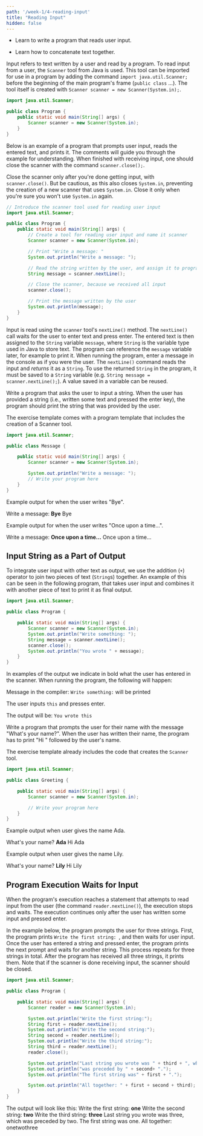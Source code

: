 ```yaml
---
path: '/week-1/4-reading-input'
title: "Reading Input"
hidden: false
---
```


<text-box variant='learningObjectives' name='Learning Objectives'>

- Learn to write a program that reads user input.

- Learn how to concatenate text together.

</text-box>

Input refers to text written by a user and read by a program. To read input from a user, the `Scanner` tool from Java is used. This tool can be imported for use in a program by adding the command `import java.util.Scanner;` before the beginning of the main program's frame (`public class` ...). The tool itself is created with `Scanner scanner = new Scanner(System.in);`.

```java
import java.util.Scanner;

public class Program {
    public static void main(String[] args) {
        Scanner scanner = new Scanner(System.in);
    }
}
```

Below is an example of a program that prompts user input, reads the entered text, and prints it. The comments will guide you through the example for understanding. When finished with receiving input, one should close the scanner with the command `scanner.close();`. 

Close the scanner only after you're done getting input, with `scanner.close()`. But be cautious, as this also closes `System.in`, preventing the creation of a new scanner that uses `System.in`. Close it only when you're sure you won't use `System.in` again.

```java
// Introduce the scanner tool used for reading user input
import java.util.Scanner;

public class Program {
    public static void main(String[] args) {
        // Create a tool for reading user input and name it scanner
        Scanner scanner = new Scanner(System.in);

        // Print "Write a message: "
        System.out.println("Write a message: ");

        // Read the string written by the user, and assign it to program memory "String message = (string that was given as input)"
        String message = scanner.nextLine();

        // Close the scanner, because we received all input
        scanner.close();

        // Print the message written by the user
        System.out.println(message);
    }
}
```


Input is read using the `scanner` tool's `nextLine()` method. The `nextLine()` call waits for the user to enter text and press enter. The entered text is then assigned to the `String` variable `message`, where `String` is the variable type used in Java to store text. The program can reference the `message` variable later, for example to print it. When running the program, enter a message in the console as if you were the user. The `nextLine()` command reads the input and *returns* it as a `String`. To use the returned `String` in the program, it must be saved to a `String` variable (e.g. `String message = scanner.nextLine();`). A value saved in a variable can be reused.

<programming-exercise name='Message'>

Write a program that asks the user to input a string. When the user has provided a string (i.e., written some text and pressed the enter key), the program should print the string that was provided by the user.

The exercise template comes with a program template that includes the creation of a Scanner tool.

```java
import java.util.Scanner;

public class Message {

    public static void main(String[] args) {
        Scanner scanner = new Scanner(System.in);

        System.out.println("Write a message: ");
        // Write your program here
    }
}
```
Example output for when the user writes "Bye".

<sample-output>

Write a message:
**Bye**
Bye

</sample-output>

Example output for when the user writes "Once upon a time...".

<sample-output>

Write a message:
**Once upon a time...**
Once upon a time...

</sample-output>

</programming-exercise>

## Input String as a Part of Output
To integrate user input with other text as output, we use the addition (`+`) operator to join two pieces of text (`String`s) together. An example of this can be seen in the following program, that takes user input and combines it with another piece of text to print it as final output.


```java
import java.util.Scanner;

public class Program {

    public static void main(String[] args) {
        Scanner scanner = new Scanner(System.in);
        System.out.println("Write something: ");
        String message = scanner.nextLine();
        scanner.close();
        System.out.println("You wrote " + message);
    }
}
```
In examples of the output we indicate in bold what the user has entered in the scanner. When running the program, the following will happen:

Message in the compiler: `Write something:` will be printed

The user inputs `this` and presses enter.

The output will be: `You wrote this`

<programming-exercise name='Greeting'>

Write a program that prompts the user for their name with the message "What's your name?". When the user has written their name, the program has to print "Hi " followed by the user's name.

The exercise template already includes the code that creates the `Scanner` tool.

```java
import java.util.Scanner;

public class Greeting {

    public static void main(String[] args) {
        Scanner scanner = new Scanner(System.in);

        // Write your program here
    }
}
```

Example output when user gives the name Ada.

<sample-output>

What's your name?
**Ada**
Hi Ada

</sample-output>

Example output when user gives the name Lily.

<sample-output>

What's your name?
**Lily**
Hi Lily

</sample-output>

</programming-exercise>

## Program Execution Waits for Input
When the program's execution reaches a statement that attempts to read input from the user (the command `reader.nextLine()`), the execution stops and waits. The execution continues only after the user has written some input and pressed enter.

In the example below, the program prompts the user for three strings. First, the program prints `Write the first string: `, and then waits for user input. Once the user has entered a string and pressed enter, the program prints the next prompt and waits for another string. This process repeats for three strings in total. After the program has received all three strings, it prints them. Note that if the scanner is done receiving input, the scanner should be closed.

```java
import java.util.Scanner;

public class Program {

    public static void main(String[] args) {
        Scanner reader = new Scanner(System.in);

        System.out.println("Write the first string:");
        String first = reader.nextLine();
        System.out.println("Write the second string:");
        String second = reader.nextLine();
        System.out.println("Write the third string:");
        String third = reader.nextLine();
        reader.close();

        System.out.println("Last string you wrote was " + third + ", which ");
        System.out.println("was preceded by " + second+ ".");
        System.out.println("The first string was" + first + ".");

        System.out.println("All together: " + first + second + third);
    }
}
```

<sample-output>

The output will look like this:
Write the first string:
**one**
Write the second string:
**two**
Write the third string:
**three**
Last string you wrote was three, which
was preceded by two.
The first string was one.
All together: onetwothree

</sample-output>
